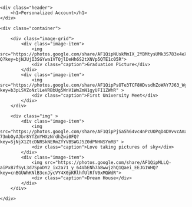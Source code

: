 <!DOCTYPE html>
<html>
<head>
    <!--author: Johan Pablo-->
    <title>Personalized Account</title>
    <style>
        body {
            font-family: 'Roboto', sans-serif;
            margin: 0;
            padding: 0;
        }
        .header {
            background-image: url('');
            height: 300px;
            display: flex;
            justify-content: center;
            align-items: center;
            position: relative;
        }
        .header h1 {
            color: white;
            font-size: 36px;
            text-align: center;
            text-shadow: 2px 2px 4px rgba(0, 0, 0, 0.7);
        }
        .container {
            padding: 20px;
        }
        .image-grid {
            display: flex;
            justify-content: space-between;
            flex-wrap: wrap;
        }
        .image-item {
            width: 48%;
            margin-bottom: 20px;
        }
        .image-item img {
            width: 100%;
            height: 200px;
            border-radius: 8px;
        }
        .caption {
            text-align: center;
            margin-top: 8px;
            font-weight: 700;
        }
    </style>
</head>
<body>

    <div class="header">
        <h1>Personalized Account</h1>
    </div>
    
    <div class="container">

        <div class="image-grid">
            <div class="image-item">
                <img src="https://photos.google.com/share/AF1QipNUskMmIX_2YBMtysUMk3S783x4eXxqazbA6aWq3gPlKquANNeaevgbpAYEqq2c-Q?key=bjNJUjI3SGYwa1VTQjlDeHh6S2tXNVp5QTE1c05R">
                <div class="caption">Graduation Picture</div>
            </div>
            <div class="image-item">
                <img src="https://photos.google.com/share/AF1QipPsOTe3TCF8HDvsdhZoWAY7J63_WghjV9neVWqaDaUKlBkdaUIXCEXCmPw9lNfcxg?key=b3pLSVZoNzlLeVRBbUg5WnV1WmZmN1gyUFI1ZWhR" >
                <div class="caption">First University Meet</div>
            </div>
        </div>
        
        <div class="img" >
            <div class="image-item">
                <img src="https://photos.google.com/share/AF1QipPjSa5h64vc4nPcUOPqD4DVvvcAmxsu4PF7-73mbOyAJbr8YfZmYHXzNrdhZwi0FQ?key=SjNjX1ZtcDNRSkNERmZfYVBSWGJ5Z0dPNHNSYmRB" >
                <div class="caption">Love taking pictures of sky</div>
            </div>
            <div class="image-item">
                <img src="https://photos.google.com/share/AF1QipMLLQ-aiPxB7fSyL3d7SpoDY2_ix2a71_y_64VbENh7a8wwjzhQ1Qaei_EEJG1WHQ?key=cnBGUWhKNlB3cnJycVY4X0pKRlhfUlRfV0xMQWdR">
                <div class="caption">Dream House</div>
            </div>
        </div>

    </div>
    
</body>
</html>
